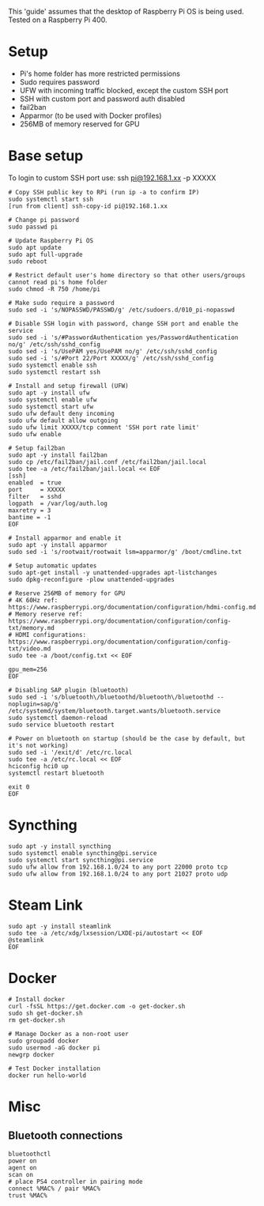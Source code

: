 This 'guide' assumes that the desktop of Raspberry Pi OS is being used.
Tested on a Raspberry Pi 400.

# Setup
- Pi's home folder has more restricted permissions
- Sudo requires password
- UFW with incoming traffic blocked, except the custom SSH port
- SSH with custom port and password auth disabled
- fail2ban
- Apparmor (to be used with Docker profiles)
- 256MB of memory reserved for GPU

# Base setup
To login to custom SSH port use: ssh pi@192.168.1.xx -p XXXXX

```
# Copy SSH public key to RPi (run ip -a to confirm IP)
sudo systemctl start ssh
[run from client] ssh-copy-id pi@192.168.1.xx

# Change pi password
sudo passwd pi

# Update Raspberry Pi OS
sudo apt update
sudo apt full-upgrade
sudo reboot

# Restrict default user's home directory so that other users/groups cannot read pi's home folder
sudo chmod -R 750 /home/pi

# Make sudo require a password
sudo sed -i 's/NOPASSWD/PASSWD/g' /etc/sudoers.d/010_pi-nopasswd

# Disable SSH login with password, change SSH port and enable the service
sudo sed -i 's/#PasswordAuthentication yes/PasswordAuthentication no/g' /etc/ssh/sshd_config
sudo sed -i 's/UsePAM yes/UsePAM no/g' /etc/ssh/sshd_config
sudo sed -i 's/#Port 22/Port XXXXX/g' /etc/ssh/sshd_config
sudo systemctl enable ssh
sudo systemctl restart ssh

# Install and setup firewall (UFW)
sudo apt -y install ufw
sudo systemctl enable ufw
sudo systemctl start ufw
sudo ufw default deny incoming
sudo ufw default allow outgoing
sudo ufw limit XXXXX/tcp comment 'SSH port rate limit'
sudo ufw enable

# Setup fail2ban
sudo apt -y install fail2ban
sudo cp /etc/fail2ban/jail.conf /etc/fail2ban/jail.local
sudo tee -a /etc/fail2ban/jail.local << EOF
[ssh]
enabled  = true
port     = XXXXX
filter   = sshd
logpath  = /var/log/auth.log
maxretry = 3
bantime = -1
EOF

# Install apparmor and enable it
sudo apt -y install apparmor
sudo sed -i 's/rootwait/rootwait lsm=apparmor/g' /boot/cmdline.txt

# Setup automatic updates
sudo apt-get install -y unattended-upgrades apt-listchanges
sudo dpkg-reconfigure -plow unattended-upgrades

# Reserve 256MB of memory for GPU
# 4K 60Hz ref: https://www.raspberrypi.org/documentation/configuration/hdmi-config.md
# Memory reserve ref: https://www.raspberrypi.org/documentation/configuration/config-txt/memory.md
# HDMI configurations: https://www.raspberrypi.org/documentation/configuration/config-txt/video.md
sudo tee -a /boot/config.txt << EOF

gpu_mem=256
EOF

# Disabling SAP plugin (bluetooth)
sudo sed -i 's/bluetooth\/bluetoothd/bluetooth\/bluetoothd --noplugin=sap/g' /etc/systemd/system/bluetooth.target.wants/bluetooth.service
sudo systemctl daemon-reload
sudo service bluetooth restart

# Power on bluetooth on startup (should be the case by default, but it's not working)
sudo sed -i '/exit/d' /etc/rc.local
sudo tee -a /etc/rc.local << EOF
hciconfig hci0 up
systemctl restart bluetooth

exit 0
EOF
```

# Syncthing
```
sudo apt -y install syncthing
sudo systemctl enable syncthing@pi.service
sudo systemctl start syncthing@pi.service
sudo ufw allow from 192.168.1.0/24 to any port 22000 proto tcp
sudo ufw allow from 192.168.1.0/24 to any port 21027 proto udp
```

# Steam Link
```
sudo apt -y install steamlink
sudo tee -a /etc/xdg/lxsession/LXDE-pi/autostart << EOF
@steamlink
EOF
```

# Docker
```
# Install docker
curl -fsSL https://get.docker.com -o get-docker.sh
sudo sh get-docker.sh
rm get-docker.sh

# Manage Docker as a non-root user
sudo groupadd docker
sudo usermod -aG docker pi
newgrp docker

# Test Docker installation
docker run hello-world
```

# Misc
## Bluetooth connections
```
bluetoothctl
power on
agent on
scan on
# place PS4 controller in pairing mode
connect %MAC% / pair %MAC%
trust %MAC%
```
